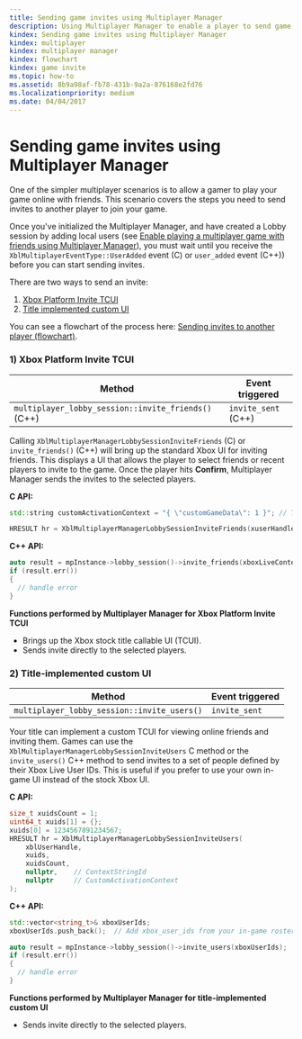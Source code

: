 ```yaml
---
title: Sending game invites using Multiplayer Manager
description: Using Multiplayer Manager to enable a player to send game invites to other players to join the game.
kindex: Sending game invites using Multiplayer Manager
kindex: multiplayer
kindex: multiplayer manager
kindex: flowchart
kindex: game invite
ms.topic: how-to
ms.assetid: 8b9a98af-fb78-431b-9a2a-876168e2fd76
ms.localizationpriority: medium
ms.date: 04/04/2017
---
```








# Sending game invites using Multiplayer Manager

One of the simpler multiplayer scenarios is to allow a gamer to play your game online with friends.
This scenario covers the steps you need to send invites to another player to join your game.

Once you've initialized the Multiplayer Manager, and have created a Lobby session by adding local users (see [Enable playing a multiplayer game with friends using Multiplayer Manager](live-play-multiplayer-with-friends.md)), you must wait until you receive the `XblMultiplayerEventType::UserAdded` event (C) or `user_added` event (C++)) before you can start sending invites.

There are two ways to send an invite:
1. [Xbox Platform Invite TCUI](#xbox-platform-invite-tcui)
2. [Title implemented custom UI](#title-implemented-custom-ui)

You can see a flowchart of the process here: [Sending invites to another player (flowchart)](../concepts/flowcharts/live-mpm-send-invites.md).


### 1) Xbox Platform Invite TCUI <a name="xbox-platform-invite-tcui">

| Method | Event triggered |
| -----|----------------|
| `multiplayer_lobby_session::invite_friends()` (C++) | `invite_sent` (C++) |

Calling `XblMultiplayerManagerLobbySessionInviteFriends` (C) or `invite_friends()` (C++) will bring up the standard Xbox UI for inviting friends.
This displays a UI that allows the player to select friends or recent players to invite to the game.
Once the player hits **Confirm**, Multiplayer Manager sends the invites to the selected players.

**C API:**
```cpp
std::string customActivationContext = "{ \"customGameData\": 1 }"; // This string can be anything your game wants to send across to the invited player's game.

HRESULT hr = XblMultiplayerManagerLobbySessionInviteFriends(xuserHandle, nullptr, customActivationContext.c_str());
```

**C++ API:**
```cpp
auto result = mpInstance->lobby_session()->invite_friends(xboxLiveContext);
if (result.err())
{
  // handle error
}
```

**Functions performed by Multiplayer Manager for Xbox Platform Invite TCUI**

* Brings up the Xbox stock title callable UI (TCUI).
* Sends invite directly to the selected players.


### 2) Title-implemented custom UI<a name="title-implemented-custom-ui">

| Method | Event triggered |
|-----|----------------|
| `multiplayer_lobby_session::invite_users()` | `invite_sent` |

Your title can implement a custom TCUI for viewing online friends and inviting them.
Games can use the `XblMultiplayerManagerLobbySessionInviteUsers` C method or the `invite_users()` C++ method to send invites to a set of people defined by their Xbox Live User IDs.
This is useful if you prefer to use your own in-game UI instead of the stock Xbox UI.

**C API:**
<!-- XblMultiplayerManagerLobbySessionInviteUsers_C.md -->
```cpp
size_t xuidsCount = 1;
uint64_t xuids[1] = {};
xuids[0] = 1234567891234567;
HRESULT hr = XblMultiplayerManagerLobbySessionInviteUsers(
    xblUserHandle, 
    xuids, 
    xuidsCount, 
    nullptr,    // ContextStringId 
    nullptr     // CustomActivationContext
);
```

<!-- **Reference**
* [XblMultiplayerManagerLobbySessionInviteUsers](xblmultiplayermanagerlobbysessioninviteusers.md) -->

**C++ API:**
```cpp
std::vector<string_t>& xboxUserIds;
xboxUserIds.push_back();  // Add xbox_user_ids from your in-game roster list

auto result = mpInstance->lobby_session()->invite_users(xboxUserIds);
if (result.err())
{
  // handle error
}
```

**Functions performed by Multiplayer Manager for title-implemented custom UI**

* Sends invite directly to the selected players.
